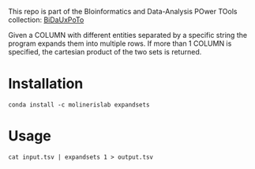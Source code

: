 This repo is part of the BIoinformatics and Data-Analysis POwer TOols collection: [BiDaUxPoTo](https://github.com/bidauxpoto)

Given a COLUMN with different entities separated by a specific string the program expands them into multiple rows. If more than 1 COLUMN is specified, the cartesian product of the two sets is returned.

# Installation
```
conda install -c molinerislab expandsets
```

# Usage
```
cat input.tsv | expandsets 1 > output.tsv
```
